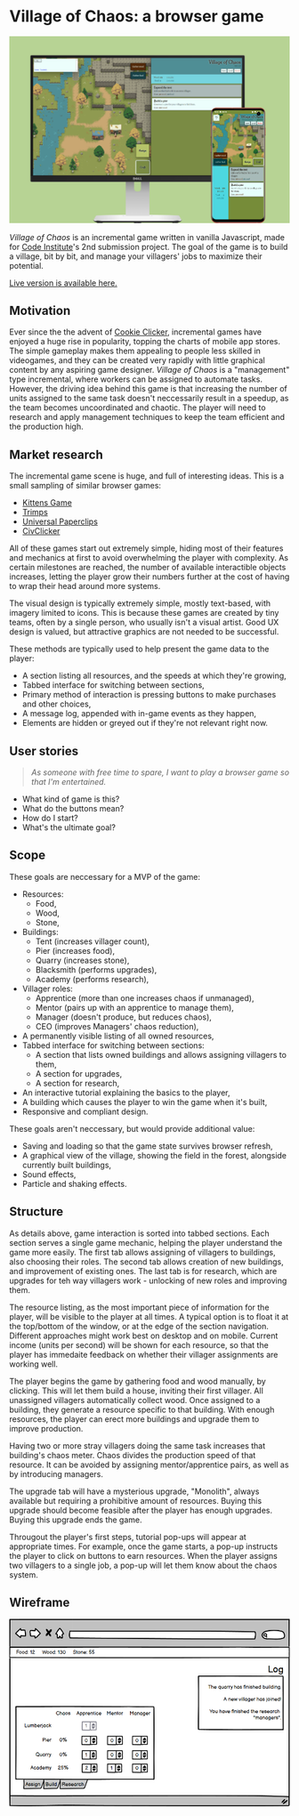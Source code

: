 # Village of Chaos: a browser game

![Mock-up image of the game displaying on a PC screen and a mobile device](doc/mockup.png)

_Village of Chaos_ is an incremental game written in vanilla Javascript, made for [Code Institute](https://codeinstitute.net)'s 2nd submission project. The goal of the game is to build a village, bit by bit, and manage your villagers' jobs to maximize their potential.

[Live version is available here.](https://tearnote.github.io/village-of-chaos/)

## Motivation

Ever since the the advent of [Cookie Clicker](https://orteil.dashnet.org/cookieclicker/), incremental games have enjoyed a huge rise in popularity, topping the charts of mobile app stores. The simple gameplay makes them appealing to people less skilled in videogames, and they can be created very rapidly with little graphical content by any aspiring game designer. _Village of Chaos_ is a "management" type incremental, where workers can be assigned to automate tasks. However, the driving idea behind this game is that increasing the number of units assigned to the same task doesn't neccessarily result in a speedup, as the team becomes uncoordinated and chaotic. The player will need to research and apply management techniques to keep the team efficient and the production high.

## Market research

The incremental game scene is huge, and full of interesting ideas. This is a small sampling of similar browser games:

-   [Kittens Game](https://kittensgame.com/web/)
-   [Trimps](https://trimps.github.io)
-   [Universal Paperclips](https://www.decisionproblem.com/paperclips/index2.html)
-   [CivClicker](https://cheerfulghost.github.io/civ-clicker/index.html)

All of these games start out extremely simple, hiding most of their features and mechanics at first to avoid overwhelming the player with complexity. As certain milestones are reached, the number of available interactible objects increases, letting the player grow their numbers further at the cost of having to wrap their head around more systems.

The visual design is typically extremely simple, mostly text-based, with imagery limited to icons. This is because these games are created by tiny teams, often by a single person, who usually isn't a visual artist. Good UX design is valued, but attractive graphics are not needed to be successful.

These methods are typically used to help present the game data to the player:

-   A section listing all resources, and the speeds at which they're growing,
-   Tabbed interface for switching between sections,
-   Primary method of interaction is pressing buttons to make purchases and other choices,
-   A message log, appended with in-game events as they happen,
-   Elements are hidden or greyed out if they're not relevant right now.

## User stories

> _As someone with free time to spare, I want to play a browser game so that I'm entertained._

-   What kind of game is this?
-   What do the buttons mean?
-   How do I start?
-   What's the ultimate goal?

## Scope

These goals are neccessary for a MVP of the game:

-   Resources:
    -   Food,
    -   Wood,
    -   Stone,
-   Buildings:
    -   Tent (increases villager count),
    -   Pier (increases food),
    -   Quarry (increases stone),
    -   Blacksmith (performs upgrades),
    -   Academy (performs research),
-   Villager roles:
    -   Apprentice (more than one increases chaos if unmanaged),
    -   Mentor (pairs up with an apprentice to manage them),
    -   Manager (doesn't produce, but reduces chaos),
    -   CEO (improves Managers' chaos reduction),
-   A permanently visible listing of all owned resources,
-   Tabbed interface for switching between sections:
    -   A section that lists owned buildings and allows assigning villagers to them,
    -   A section for upgrades,
    -   A section for research,
-   An interactive tutorial explaining the basics to the player,
-   A building which causes the player to win the game when it's built,
-   Responsive and compliant design.

These goals aren't neccessary, but would provide additional value:

-   Saving and loading so that the game state survives browser refresh,
-   A graphical view of the village, showing the field in the forest, alongside currently built buildings,
-   Sound effects,
-   Particle and shaking effects.

## Structure

As details above, game interaction is sorted into tabbed sections. Each section serves a single game mechanic, helping the player understand the game more easily. The first tab allows assigning of villagers to buildings, also choosing their roles. The second tab allows creation of new buildings, and improvement of existing ones. The last tab is for research, which are upgrades for teh way villagers work - unlocking of new roles and improving them.

The resource listing, as the most important piece of information for the player, will be visible to the player at all times. A typical option is to float it at the top/bottom of the window, or at the edge of the section navigation. Different approaches might work best on desktop and on mobile. Current income (units per second) will be shown for each resource, so that the player has immedaite feedback on whether their villager assignments are working well.

The player begins the game by gathering food and wood manually, by clicking. This will let them build a house, inviting their first villager. All unassigned villagers automatically collect wood. Once assigned to a building, they generate a resource specific to that building. With enough resources, the player can erect more buildings and upgrade them to improve production.

Having two or more stray villagers doing the same task increases that building's chaos meter. Chaos divides the production speed of that resource. It can be avoided by assigning mentor/apprentice pairs, as well as by introducing managers.

The upgrade tab will have a mysterious upgrade, "Monolith", always available but requiring a prohibitive amount of resources. Buying this upgrade should become feasible after the player has enough upgrades. Buying this upgrade ends the game.

Througout the player's first steps, tutorial pop-ups will appear at appropriate times. For example, once the game starts, a pop-up instructs the player to click on buttons to earn resources. When the player assigns two villagers to a single job, a pop-up will let them know about the chaos system.

## Wireframe

![Mock-up wireframe view of the game in a desktop browser](doc/wireframe.png)
